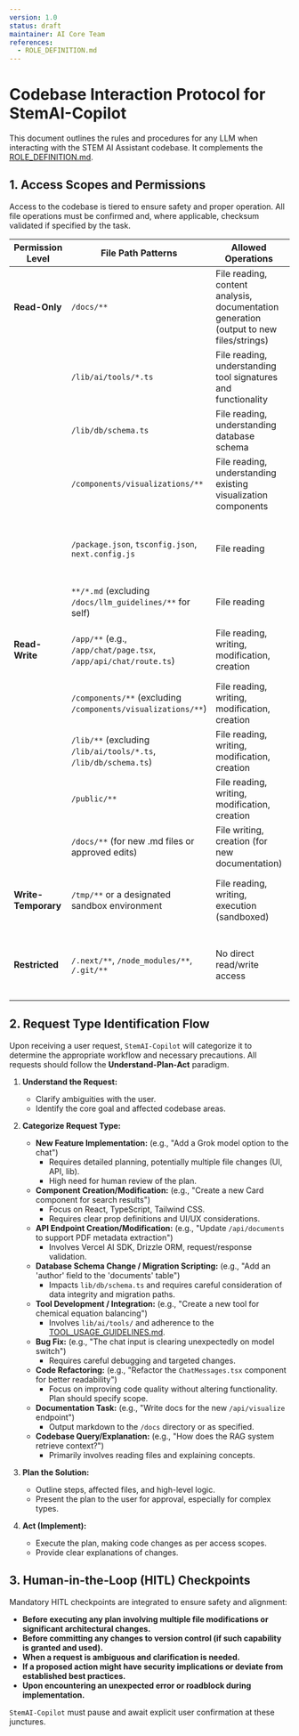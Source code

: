 ```yaml
---
version: 1.0
status: draft
maintainer: AI Core Team
references:
  - ROLE_DEFINITION.md
---
```

<!--
Document: CODABASE_INTERACTION_PROTOCOL.md
Purpose: Defines access patterns, request handling, and data flow for LLM interactions with the stemAI codebase.
Version: 1.0
Last Updated: {{TODAY_DATE}}
-->

# Codebase Interaction Protocol for StemAI-Copilot

This document outlines the rules and procedures for any LLM when interacting with the STEM AI Assistant codebase. It complements the [ROLE_DEFINITION.md](./ROLE_DEFINITION.md).

## 1. Access Scopes and Permissions

Access to the codebase is tiered to ensure safety and proper operation. All file operations must be confirmed and, where applicable, checksum validated if specified by the task.

| Permission Level | File Path Patterns                                       | Allowed Operations                                                                 | Notes                                                                                                |
|-------------------|----------------------------------------------------------|------------------------------------------------------------------------------------|------------------------------------------------------------------------------------------------------|
| **Read-Only**     | `/docs/**`                                               | File reading, content analysis, documentation generation (output to new files/strings) | For understanding project documentation, existing guidelines.                                        |
|                   | `/lib/ai/tools/*.ts`                                   | File reading, understanding tool signatures and functionality                      | To inform tool usage and generation of new tools.                                                    |
|                   | `/lib/db/schema.ts`                                      | File reading, understanding database schema                                        | For generating Drizzle ORM queries and advising on schema modifications.                             |
|                   | `/components/visualizations/**`                          | File reading, understanding existing visualization components                      | To inform generation/modification of data visualization UIs.                                         |
|                   | `/package.json`, `tsconfig.json`, `next.config.js`       | File reading                                                                       | To understand project setup, dependencies, and build configurations. Modification is restricted.     |
|                   | `**/*.md` (excluding `/docs/llm_guidelines/**` for self)  | File reading                                                                       | General markdown file access for context.                                                            |
| **Read-Write**    | `/app/**` (e.g., `/app/chat/page.tsx`, `/app/api/chat/route.ts`) | File reading, writing, modification, creation                                    | Core application logic, UI components, API routes. Changes require adherence to planning.          |
|                   | `/components/**` (excluding `/components/visualizations/**`) | File reading, writing, modification, creation                                    | General UI components.                                                                               |
|                   | `/lib/**` (excluding `/lib/ai/tools/*.ts`, `/lib/db/schema.ts`) | File reading, writing, modification, creation                                    | Utility functions, non-schema DB logic, custom AI logic.                                             |
|                   | `/public/**`                                             | File reading, writing, modification, creation                                    | Static assets.                                                                                       |
|                   | `/docs/**` (for new .md files or approved edits)         | File writing, creation (for new documentation)                                   | Generating new project documentation.                                                                |
| **Write-Temporary** | `/tmp/**` or a designated sandbox environment          | File reading, writing, execution (sandboxed)                                       | For temporary file operations, testing snippets, or sandboxed code execution if available.         |
| **Restricted**    | `/.next/**`, `/node_modules/**`, `/.git/**`              | No direct read/write access                                                        | Managed by Next.js, package manager, and Git respectively. Indirect interaction via approved tools/commands. |

## 2. Request Type Identification Flow

Upon receiving a user request, `StemAI-Copilot` will categorize it to determine the appropriate workflow and necessary precautions. All requests should follow the **Understand-Plan-Act** paradigm.

1.  **Understand the Request:**
    *   Clarify ambiguities with the user.
    *   Identify the core goal and affected codebase areas.

2.  **Categorize Request Type:**
    *   **New Feature Implementation:** (e.g., "Add a Grok model option to the chat")
        *   Requires detailed planning, potentially multiple file changes (UI, API, lib).
        *   High need for human review of the plan.
    *   **Component Creation/Modification:** (e.g., "Create a new Card component for search results")
        *   Focus on React, TypeScript, Tailwind CSS.
        *   Requires clear prop definitions and UI/UX considerations.
    *   **API Endpoint Creation/Modification:** (e.g., "Update `/api/documents` to support PDF metadata extraction")
        *   Involves Vercel AI SDK, Drizzle ORM, request/response validation.
    *   **Database Schema Change / Migration Scripting:** (e.g., "Add an 'author' field to the 'documents' table")
        *   Impacts `lib/db/schema.ts` and requires careful consideration of data integrity and migration paths.
    *   **Tool Development / Integration:** (e.g., "Create a new tool for chemical equation balancing")
        *   Involves `lib/ai/tools/` and adherence to the [TOOL_USAGE_GUIDELINES.md](./TOOL_USAGE_GUIDELINES.md).
    *   **Bug Fix:** (e.g., "The chat input is clearing unexpectedly on model switch")
        *   Requires careful debugging and targeted changes.
    *   **Code Refactoring:** (e.g., "Refactor the `ChatMessages.tsx` component for better readability")
        *   Focus on improving code quality without altering functionality. Plan should specify scope.
    *   **Documentation Task:** (e.g., "Write docs for the new `/api/visualize` endpoint")
        *   Output markdown to the `/docs` directory or as specified.
    *   **Codebase Query/Explanation:** (e.g., "How does the RAG system retrieve context?")
        *   Primarily involves reading files and explaining concepts.

3.  **Plan the Solution:**
    *   Outline steps, affected files, and high-level logic.
    *   Present the plan to the user for approval, especially for complex types.

4.  **Act (Implement):**
    *   Execute the plan, making code changes as per access scopes.
    *   Provide clear explanations of changes.

## 3. Human-in-the-Loop (HITL) Checkpoints

Mandatory HITL checkpoints are integrated to ensure safety and alignment:

*   **Before executing any plan involving multiple file modifications or significant architectural changes.**
*   **Before committing any changes to version control (if such capability is granted and used).**
*   **When a request is ambiguous and clarification is needed.**
*   **If a proposed action might have security implications or deviate from established best practices.**
*   **Upon encountering an unexpected error or roadblock during implementation.**

`StemAI-Copilot` must pause and await explicit user confirmation at these junctures. 